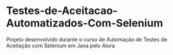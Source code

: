 # Testes-de-Aceitacao-Automatizados-Com-Selenium
Projeto desenvolvido durante o curso de Automação de Testes de Aceitação com Selenium em Java pelo Alura
